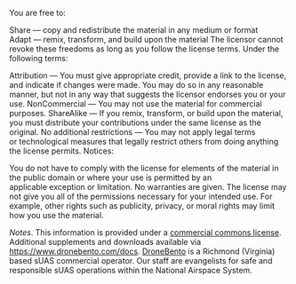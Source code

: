 You are free to:

Share — copy and redistribute the material in any medium or format
Adapt — remix, transform, and build upon the material
The licensor cannot revoke these freedoms as long as you follow the license terms.
Under the following terms:

Attribution — You must give appropriate credit, provide a link to the license, and indicate if changes were made. You may do so in any reasonable manner, but not in any way that suggests the licensor endorses you or your use.
NonCommercial — You may not use the material for commercial purposes.
ShareAlike — If you remix, transform, or build upon the material, you must distribute your contributions under the same license as the original.
No additional restrictions — You may not apply legal terms or technological measures that legally restrict others from doing anything the license permits.
Notices:

You do not have to comply with the license for elements of the material in the public domain or where your use is permitted by an applicable exception or limitation.
No warranties are given. The license may not give you all of the permissions necessary for your intended use. For example, other rights such as publicity, privacy, or moral rights may limit how you use the material.

_Notes_.
This information is provided under a [commercial commons license](https://github.com/dronebento/commercial-operations-manual/blob/master/license.md).  Additional supplements and downloads available via https://www.dronebento.com/docs.  [DroneBento](https://www.dronebento.com/about) is a Richmond (Virginia) based sUAS commercial operator. Our staff are evangelists for safe and responsible sUAS operations within the National Airspace System.
